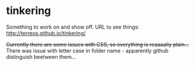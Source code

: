 # tinkering
Something to work on and show off.
URL to see things:
http://terreos.github.io/tinkering/


~~Currently there are some issues with CSS, so everything is reaaaally plain...~~ There was issue with letter case in folder name - apparently github distinguish beetween them...